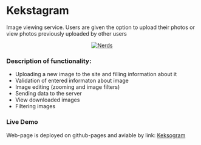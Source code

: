 # Kekstagram
Image viewing service. Users are given the option to upload their photos or view photos previously uploaded by other users
<div align="center" >
  <a href="https://niyaz-dev.github.io/Kekstagram/index.html">
    <img alt="Nerds" src="https://user-images.githubusercontent.com/60061013/95242672-2e107580-0818-11eb-9a09-b8a0c03dc31c.jpg">                                                              
  </a>
</div>

### Description of functionality:
* Uploading a new image to the site and filling information about it
* Validation of entered informaton about image
* Image editing (zooming and image filters)
* Sending data to the server
* View downloaded images
* Filtering images

### Live Demo
Web-page is deployed on github-pages and aviable by link: [Keksogram](https://niyaz-dev.github.io/Kekstagram/index.html)
